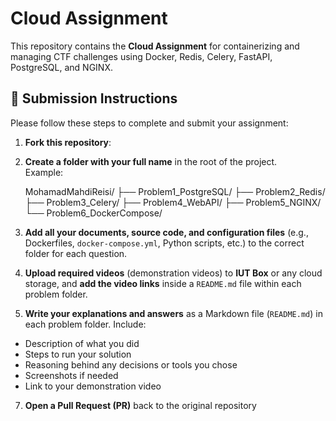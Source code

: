 # Cloud Assignment

This repository contains the **Cloud Assignment** for containerizing and managing CTF challenges using Docker, Redis, Celery, FastAPI, PostgreSQL, and NGINX.

## 🚀 Submission Instructions

Please follow these steps to complete and submit your assignment:

1. **Fork this repository**:  


2. **Create a folder with your full name** in the root of the project.  
   Example:

      MohamadMahdiReisi/
    ├── Problem1_PostgreSQL/
    ├── Problem2_Redis/
    ├── Problem3_Celery/
    ├── Problem4_WebAPI/
    ├── Problem5_NGINX/
    └── Problem6_DockerCompose/


4. **Add all your documents, source code, and configuration files** (e.g., Dockerfiles, `docker-compose.yml`, Python scripts, etc.) to the correct folder for each question.

5. **Upload required videos** (demonstration videos) to **IUT Box** or any cloud storage, and **add the video links** inside a `README.md` file within each problem folder.

6. **Write your explanations and answers** as a Markdown file (`README.md`) in each problem folder. Include:
- Description of what you did
- Steps to run your solution
- Reasoning behind any decisions or tools you chose
- Screenshots if needed
- Link to your demonstration video

7. **Open a Pull Request (PR)** back to the original repository  
